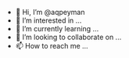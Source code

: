 - 👋 Hi, I’m @aqpeyman
- 👀 I’m interested in ...
- 🌱 I’m currently learning ...
- 💞️ I’m looking to collaborate on ...
- 📫 How to reach me ...

<!---
aqpeyman/aqpeyman is a ✨ special ✨ repository because its `README.md` (this file) appears on your GitHub profile.
You can click the Preview link to take a look at your changes.
--->
